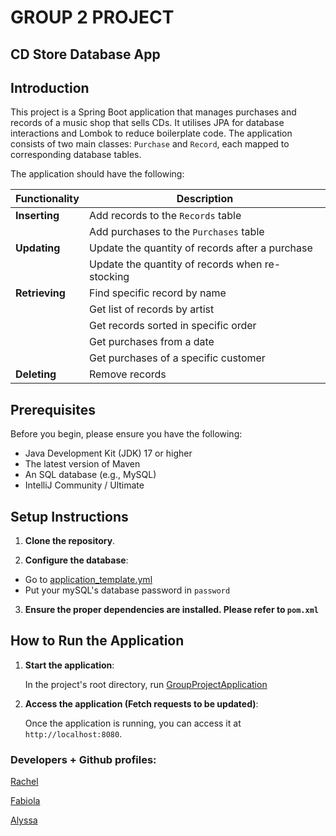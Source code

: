 # GROUP 2 PROJECT
## CD Store Database App

## Introduction 

This project is a Spring Boot application that manages purchases and records of a music shop that sells CDs. It utilises JPA for database interactions and Lombok to reduce boilerplate code. The application consists of two main classes: `Purchase` and `Record`, each mapped to corresponding database tables.

The application should have the following:

| Functionality  | Description                                     |
|----------------|-------------------------------------------------|
| **Inserting**  | Add records to the `Records` table              |
|                | Add purchases to the `Purchases` table          |
| **Updating**   | Update the quantity of records after a purchase   |
|                | Update the quantity of records when re-stocking   |
| **Retrieving** | Find specific record by name                     |
|                | Get list of records by artist                    |
|                | Get records sorted in specific order             |
|                | Get purchases from a date                        |
|                | Get purchases of a specific customer             |
| **Deleting**   | Remove records                                   |

## Prerequisites

Before you begin, please ensure you have the following:

- Java Development Kit (JDK) 17 or higher
- The latest version of Maven
- An SQL database (e.g., MySQL)
- IntelliJ Community / Ultimate

## Setup Instructions

1. **Clone the repository**.

2. **Configure the database**:

- Go to [application_template.yml](src/main/resources/application_template.yml)
- Put your mySQL's database password in `password`

3. **Ensure the proper dependencies are installed. Please refer to `pom.xml`**

## How to Run the Application

1. **Start the application**:

    In the project's root directory, run [GroupProjectApplication](src/main/java/com/example/group/project/GroupProjectApplication.java)

2. **Access the application (Fetch requests to be updated)**:

    Once the application is running, you can access it at `http://localhost:8080`.

### Developers + Github profiles:

[Rachel](https://github.com/Tookles)

[Fabiola](https://github.com/Fabi-P)

[Alyssa](https://github.com/lyscodes)

